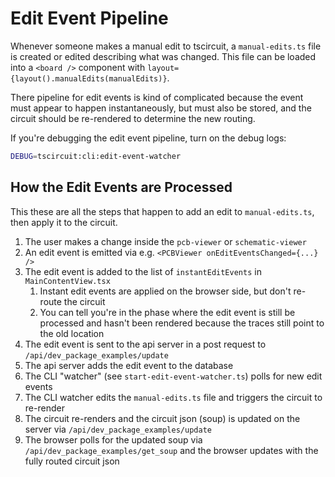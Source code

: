 # Edit Event Pipeline

Whenever someone makes a manual edit to tscircuit, a `manual-edits.ts` file is created
or edited describing what was changed. This file can be loaded into a `<board />` component
with `layout={layout().manualEdits(manualEdits)}`.

There pipeline for edit events is kind of complicated because the event must appear
to happen instantaneously, but must also be stored, and the circuit should be
re-rendered to determine the new routing.

If you're debugging the edit event pipeline, turn on the debug logs:

```bash
DEBUG=tscircuit:cli:edit-event-watcher
```

## How the Edit Events are Processed

This these are all the steps that happen to add an edit to `manual-edits.ts`,
then apply it to the circuit.

1. The user makes a change inside the `pcb-viewer` or `schematic-viewer`
2. An edit event is emitted via e.g. `<PCBViewer onEditEventsChanged={...} />`
3. The edit event is added to the list of `instantEditEvents` in `MainContentView.tsx`
   1. Instant edit events are applied on the browser side, but don't re-route the circuit
   2. You can tell you're in the phase where the edit event is still be processed and hasn't
      been rendered because the traces still point to the old location
4. The edit event is sent to the api server in a post request to `/api/dev_package_examples/update`
5. The api server adds the edit event to the database
6. The CLI "watcher" (see `start-edit-event-watcher.ts`) polls for new edit events
7. The CLI watcher edits the `manual-edits.ts` file and triggers the circuit to re-render
8. The circuit re-renders and the circuit json (soup) is updated on the server via `/api/dev_package_examples/update`
9. The browser polls for the updated soup via `/api/dev_package_examples/get_soup` and the browser
   updates with the fully routed circuit json
